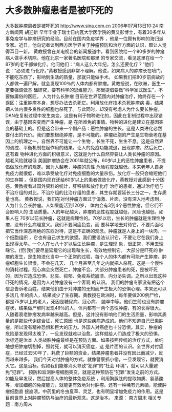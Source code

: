 # 大多数肿瘤患者是被吓死的

大多数肿瘤患者是被吓死的
http://www.sina.com.cn 2006年07月13日10:24 南方新闻网
胡迎新
早年毕业于瑞士日内瓦大学医学院的黄又彭博士，有着30多年从事免疫学与肿瘤研究的经验。目前在国内免疫学界 ，他是一位颇有影响的海归派专家。近日，他向记者谈到西方医学界关于肿瘤预防和治疗方面的认识，颇让人觉得耳目一新。
黄教授曾在某电视台的新闻报道中，看到医院给一个80多岁的肿瘤病人做手术切除。他在北京一家著名医院和那里 的专家交流，看见这里在给一个87岁的老干部做化疗。他问他们：“病人这么大年纪，怎么还要化疗？”他们说：“必须进 行化疗。”黄教授感到非常不理解。他说，如果病人的肿瘤长在喷门，不能吃东西了，影响到生活的质量，那就只能做手术。 如果我们把80岁前病故的人都做一遍尸解，就会发现100％的人体内都有肿瘤。黄教授说，在欧洲，医生一定要强调做基 础研究，要有科学的思维能力，那里提倡要做“科学家式医生”，不要做庸俗的医匠。
人为什么长肿瘤
目前在世界范围内对肿瘤治疗，始终存在一个误区：注重肿瘤本身，想尽办法去杀死它。利用放化疗技术杀死肿瘤病 毒，结果把人体内很多良性的细胞也杀死了。与此同时，却没有考虑人为什么要长肿瘤。
DAN在复制过程中发生突变，这是有利于物种进化的，因此在复制过程中出现错误，由于基因突变而产生肿瘤，是 在所难免的事情。物种的进化是建立在基因突变的基础上的。但是这会带来一个副产品：恶性肿瘤的生长。这是人类进化必然 要付出的代价。我们要想根绝肿瘤，是不可能的。肿瘤细胞的产生是生物衰老在基因上的机理之一，自然界不可能让一个生物 ，长生不死，生生不息。这是自然界的调控、平衡机制在起作用的结果。让人的免疫功能减退，出现肿瘤，然后死亡，这有着 物种进化方面的积极意义，这就是为什么自然界要让人类长肿瘤的原因。
越老风险就越低
美国肿瘤协会在2001年就公布，60岁以上的恶性肿瘤患者，不提倡做放化疗的规定。因为人越老，肿瘤的恶性 危险程度就越低。本来老年人自身免疫力就很低，难以承受放化疗对免疫细胞的大量杀伤。放化疗一般只会缩短他们的生存期 。但是国内现在还给60岁以上的患者做放化疗，黄教授对此感到十分困惑。黄教授看过国外资料的统计，肝移植和放疗化疗 治疗的患者，通过治疗组与不治疗组的对比，不治疗组的比治疗组的患者，其生存期要延长三分之一，生存质量也高。
黄教授说，我们在对付肿瘤方面过于偏激、片面，没有深入地考虑到，人为什么会长肿瘤。人如果能活到120岁， 体内会有3到4个恶性肿瘤，但它们不会影响人的
生活质量。人的年纪越大，肿瘤的恶性程度就越低，风险也越低。如果人在 70岁以前长肿瘤，这就是病理性的。70岁以后，生长的肿瘤就是生理性肿瘤，没有什么病理意义。我们不要闻癌色变，而 要科学地去对待它。不要片面地把它当作深恶痛绝的东西对待，这是不正确的观念。肿瘤就是人身上的一块肉，一个细胞组织 ，它也有自己求生的欲望。我们要设法认识它，不要让它在我们身上出现得太早。一个人在七八十岁以后生长肿瘤，是生理现 象，很正常，不用去理睬它。(但)我们要尽量延缓它的出现和生长，有效地控制它。
大部分是吓死的
肿瘤的发生，是生物进化当中一个正常的过程，每个人的体内都有可能产生肿瘤。肿瘤细胞生长很慢，不会在几天、 几个月甚至几年之内就把人杀死。这是一个慢性的消耗过程。冠心病会突然死亡，肿瘤不会。大部分肿瘤患者的死，是被吓死 的，因为它造成恐惧、悲哀、抑郁、免疫系统崩溃、内分泌失调。之所以出现这种吓死的情况，是因为人对肿瘤没有一个客观 的认识。
我们的肿瘤专家没有把这个信息告诉老百姓，结果他们由于对肿瘤的无知而产生极大的恐惧心理。本来还可以多活几 年的病人，结果减少了生存期。黄教授在欧洲时，每年要做200例尸检，都是75岁以上的老人，死因是糖尿病、冠心病、 脑卒中等。他们生前也没有肿瘤症状，结果做尸解时发现48％的人，体内都有一两个恶性肿瘤，有的长得很大。
人随着衰老肿瘤发病率越来越高。但是，这并没有影响他们的生活质量，影响其质量的是那些代谢综合征，死亡原因 也是这些疾病造成的。他们不知道自己已患肿瘤，所以没有精神恐惧和巨大的压力。外国人对癌症也十分恐惧。其实，肿瘤的 危险是发现得太晚了，一旦发现就难以治愈。这样就给人们造成了极大的恐惧。
治标还是治本
人类战胜肿瘤最终是在预防方面。如果按照传统的治疗方式，单纯地想把肿瘤切割掉，照射死，就可以消灭癌症，这 是片面的认识。全世界对付癌症，已经过去50年了，耗费了巨额的资金，结果肿瘤患者并没有因此而减少，反而越来越多。 我们今天对付肿瘤的方式，就像警察抓小偷，一旦发现它，就要消灭它。这是治标。假如我们能够消灭导致“犯罪”的“社会 环境”，就可以大量避免“犯罪”。
预防和监测肿瘤细胞突变，就是这种预防在“犯罪”发生之前的方式。如能及早发现，然后提高人体的整体免疫系统 ，利用胸腺肽的提取物质、氨基酸等，增加细胞的免疫能力，就能更有效地对付肿瘤。还有一种稀有元素硒，能使肿瘤细胞直 接崩溃。中药里的冬虫夏草、灵芝，也有明显增加免疫力的作用。这是目前世界上对肿瘤预防与治疗的最新观念。这是治本。 来源：
南方周末
相关专题：南方周末 

